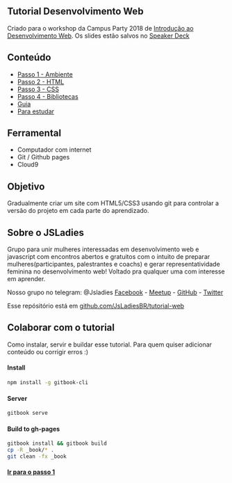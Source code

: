 ## Tutorial Desenvolvimento Web


Criado para o workshop da Campus Party 2018 de [Introdução ao Desenvolvimento Web](https://campuse.ro/events/campus-party-brasil-2018/workshop/introducao-ao-desenvolvimento-web/).
Os slides estão salvos no [Speaker Deck](https://speakerdeck.com/anabastos/campus-party-2018-workshop-introducao-a-web)

## Conteúdo
- [Passo 1 - Ambiente](chapter/chapter1.md)
- [Passo 2 - HTML](chapter/chapter2.md)
- [Passo 3 - CSS](chapter/chapter3.md)
- [Passo 4 - Bibliotecas](chapter/chapter4.md)
- [Guia](chapter/guide.md)
- [Para estudar](chapter/final.md)

## Ferramental
- Computador com internet
- Git / Github pages
- Cloud9

## Objetivo
Gradualmente criar um site com HTML5/CSS3 usando git para controlar a versão do projeto em cada parte do aprendizado.

## Sobre o JSLadies

Grupo para unir mulheres interessadas em desenvolvimento web e javascript com encontros abertos e gratuitos com o intuito de preparar mulheres(participantes, palestrantes e coachs) e gerar representatividade feminina no desenvolvimento web! Voltado pra qualquer uma com interesse em aprender.

Nosso grupo no telegram: @Jsladies
[Facebook](https://facebook.com/jsladiesbr/) - [Meetup](https://www.meetup.com/JsLadies-BR/) - [GitHub](http://github.com/jsladiesbr) - [Twitter](https://twitter.com/jsladiessp)

Esse repósitório está em [github.com/JsLadiesBR/tutorial-web](https://github.com/JsLadiesBR/tutorial-web)

## Colaborar com o tutorial
Como instalar, servir e buildar esse tutorial.
Para quem quiser adicionar conteúdo ou corrigir erros :)

#### Install
```bash
npm install -g gitbook-cli
```

#### Server
```bash
gitbook serve
```

#### Build to gh-pages
```bash
gitbook install && gitbook build
cp -R _book/* .
git clean -fx _book
```

#### [Ir para o passo 1](chapter/chapter1.md)
